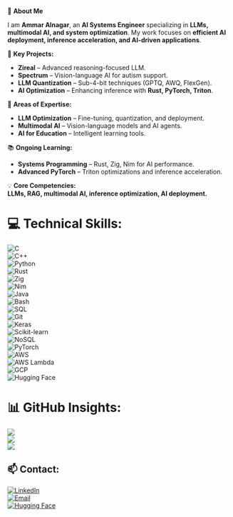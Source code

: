 🚀 **About Me**

I am **Ammar Alnagar**, an **AI Systems Engineer** specializing in **LLMs, multimodal AI, and system optimization**. My work focuses on **efficient AI deployment, inference acceleration, and AI-driven applications**.

🔭 **Key Projects:**
- **Zireal** – Advanced reasoning-focused LLM.
- **Spectrum** – Vision-language AI for autism support.
- **LLM Quantization** – Sub-4-bit techniques (GPTQ, AWQ, FlexGen).
- **AI Optimization** – Enhancing inference with **Rust, PyTorch, Triton**.

🎯 **Areas of Expertise:**
- **LLM Optimization** – Fine-tuning, quantization, and deployment.
- **Multimodal AI** – Vision-language models and AI agents.
- **AI for Education** – Intelligent learning tools.

📚 **Ongoing Learning:**
- **Systems Programming** – Rust, Zig, Nim for AI performance.
- **Advanced PyTorch** – Triton optimizations and inference acceleration.

💡 **Core Competencies:**  
**LLMs, RAG, multimodal AI, inference optimization, AI deployment.**

# 💻 **Technical Skills:**  
![C](https://img.shields.io/badge/c-%2300599C.svg?style=for-the-badge&logo=c&logoColor=white)  
![C++](https://img.shields.io/badge/c++-%2300599C.svg?style=for-the-badge&logo=c%2B%2B&logoColor=white)  
![Python](https://img.shields.io/badge/python-3670A0?style=for-the-badge&logo=python&logoColor=ffdd54)  
![Rust](https://img.shields.io/badge/rust-%23000000.svg?style=for-the-badge&logo=rust&logoColor=white)  
![Zig](https://img.shields.io/badge/Zig-%23F7A41D.svg?style=for-the-badge&logo=zig&logoColor=white)  
![Nim](https://img.shields.io/badge/nim-%23FFE953.svg?style=for-the-badge&logo=nim&logoColor=white)  
![Java](https://img.shields.io/badge/java-%23ED8B00.svg?style=for-the-badge&logo=openjdk&logoColor=white)  
![Bash](https://img.shields.io/badge/bash-%23121011.svg?style=for-the-badge&logo=gnu-bash&logoColor=white)  
![SQL](https://img.shields.io/badge/sql-%2307405e.svg?style=for-the-badge&logo=postgresql&logoColor=white)  
![Git](https://img.shields.io/badge/git-%23F1502F.svg?style=for-the-badge&logo=git&logoColor=white)  
![Keras](https://img.shields.io/badge/Keras-%23D00000.svg?style=for-the-badge&logo=keras&logoColor=white)  
![Scikit-learn](https://img.shields.io/badge/scikit%20learn-%23F7931E.svg?style=for-the-badge&logo=scikit-learn&logoColor=white)  
![NoSQL](https://img.shields.io/badge/NoSQL-%2344789F.svg?style=for-the-badge&logo=mongodb&logoColor=white)  
![PyTorch](https://img.shields.io/badge/PyTorch-%23EE4C2C.svg?style=for-the-badge&logo=PyTorch&logoColor=white)  
![AWS](https://img.shields.io/badge/AWS-%23FF9900.svg?style=for-the-badge&logo=amazon-aws&logoColor=white)  
![AWS Lambda](https://img.shields.io/badge/AWS%20Lambda-%238A3D7D.svg?style=for-the-badge&logo=amazon-aws&logoColor=white)  
![GCP](https://img.shields.io/badge/GCP-%234285F4.svg?style=for-the-badge&logo=google-cloud&logoColor=white)  
![Hugging Face](https://img.shields.io/badge/Hugging%20Face-%23FF4F00.svg?style=for-the-badge&logo=huggingface&logoColor=white)

# 📊 **GitHub Insights:**  
![](https://github-readme-stats.vercel.app/api?username=Ammar-Alnagar&theme=dark&hide_border=false&include_all_commits=true&count_private=true)  
![](https://nirzak-streak-stats.vercel.app/?user=Ammar-Alnagar&theme=dark&hide_border=false)  
![](https://github-readme-stats.vercel.app/api/top-langs/?username=Ammar-Alnagar&theme=dark&hide_border=false&include_all_commits=true&count_private=true&layout=compact)  

## 📫 **Contact:**  
[![LinkedIn](https://img.shields.io/badge/LinkedIn-%230077B5.svg?logo=linkedin&logoColor=white)](https://linkedin.com/in/ammar-alnagar-393413201)  
[![Email](https://img.shields.io/badge/Email-D14836?logo=gmail&logoColor=white)](mailto:Ammaralnagar416@gmail.com)  
[![Hugging Face](https://img.shields.io/badge/Hugging%20Face-%23FF4F00.svg?style=for-the-badge&logo=huggingface&logoColor=white)](https://huggingface.co/Daemontatox)

